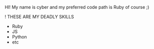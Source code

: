 HI! My name is cyber
and my preferred code path is Ruby of course ;)

! THESE ARE MY DEADLY SKILLS
* Ruby
* JS
* Python
* etc
